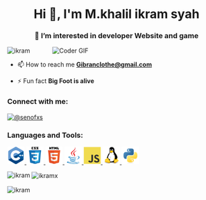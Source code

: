 <h1 align="center">Hi 👋, I'm M.khalil ikram syah</h1>
<h3 align="center">👀 I’m interested in developer Website  and game</h3>

<img alt="Coder GIF" align="right" width="400" src="https://miro.medium.com/max/1360/0*7Q3yvSIv_t0ioJ-Z.gif" />

<p align="left"> <img src="https://komarev.com/ghpvc/?username=cenofx&label=Profile%20views&color=0e75b6&style=flat" alt="ikram" /> </p>

- 📫 How to reach me **Gibranclothe@gmail.com**

- ⚡ Fun fact **Big Foot is alive**

<h3 align="left">Connect with me:</h3>
<p align="left">
<a href="https://www.instagram.com/g_i_b_r_a_n_20/profilecard/?igsh=MTMwZ3l6ZGo5MWU0NA%3D%3D" target="blank"><img align="center" src="https://raw.githubusercontent.com/rahuldkjain/github-profile-readme-generator/master/src/images/icons/Social/instagram.svg" alt="@senofxs" height="30" width="40" /></a>
</p>

<h3 align="left">Languages and Tools:</h3>
<p align="left"> <a href="https://www.w3schools.com/cpp/" target="_blank" rel="noreferrer"> <img src="https://raw.githubusercontent.com/devicons/devicon/master/icons/cplusplus/cplusplus-original.svg" alt="cplusplus" width="40" height="40"/> </a> <a href="https://www.w3schools.com/css/" target="_blank" rel="noreferrer"> <img src="https://raw.githubusercontent.com/devicons/devicon/master/icons/css3/css3-original-wordmark.svg" alt="css3" width="40" height="40"/> </a> <a href="https://www.w3.org/html/" target="_blank" rel="noreferrer"> <img src="https://raw.githubusercontent.com/devicons/devicon/master/icons/html5/html5-original-wordmark.svg" alt="html5" width="40" height="40"/> </a> <a href="https://www.java.com" target="_blank" rel="noreferrer"> <img src="https://raw.githubusercontent.com/devicons/devicon/master/icons/java/java-original.svg" alt="java" width="40" height="40"/> </a> <a href="https://developer.mozilla.org/en-US/docs/Web/JavaScript" target="_blank" rel="noreferrer"> <img src="https://raw.githubusercontent.com/devicons/devicon/master/icons/javascript/javascript-original.svg" alt="javascript" width="40" height="40"/> </a> <a href="https://www.linux.org/" target="_blank" rel="noreferrer"> <img src="https://raw.githubusercontent.com/devicons/devicon/master/icons/linux/linux-original.svg" alt="linux" width="40" height="40"/> </a> <a href="https://www.python.org" target="_blank" rel="noreferrer"> <img src="https://raw.githubusercontent.com/devicons/devicon/master/icons/python/python-original.svg" alt="python" width="40" height="40"/> </a> </p>

<p><img align="left" src="https://github-readme-stats.vercel.app/api/top-langs?username=cenofx&show_icons=true&locale=en&layout=compact" alt="ikram" /></p>

<p>&nbsp;<img align="center" src="https://github-readme-stats.vercel.app/api?username=cenofx&show_icons=true&locale=en" alt="ikramx" /></p>
<p><img align="center" src="https://github-readme-streak-stats.herokuapp.com/?user=ikram&" alt="ikram" /></p>
